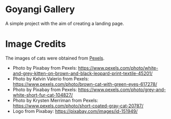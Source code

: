 # Goyangi Gallery
A simple project with the aim of creating a landing page.

# Image Credits
The images of cats were obtained from [Pexels](https://pexels.com).
- Photo by Pixabay from Pexels: https://www.pexels.com/photo/white-and-grey-kitten-on-brown-and-black-leopard-print-textile-45201/
- Photo by Kelvin Valerio from Pexels: https://www.pexels.com/photo/brown-cat-with-green-eyes-617278/
- Photo by Pixabay from Pexels: https://www.pexels.com/photo/grey-and-white-short-fur-cat-104827/
- Photo by Krysten Merriman from Pexels: https://www.pexels.com/photo/short-coated-gray-cat-20787/
- Logo from Pixabay: https://pixabay.com/images/id-151949/

